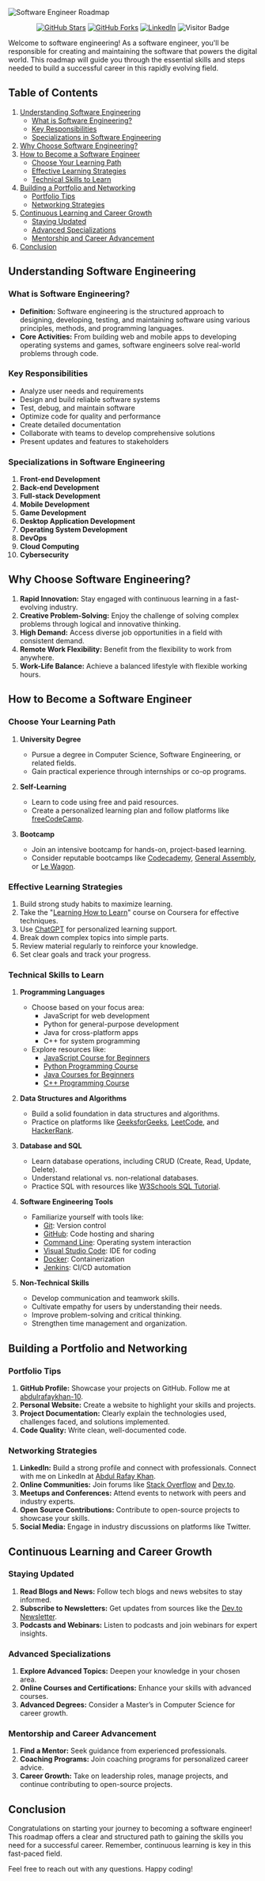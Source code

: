 ![Software Engineer Roadmap](https://github.com/abdulrafayKhan-10/Software-Engineer-Roadmap/blob/main/Black%20Gradient%20Minimalist%20Corporate%20Business%20Personal%20Profile%20New%20LinkedIn%20Banner%20(1).gif)

<div align="center">

[![GitHub Stars](https://img.shields.io/github/stars/abdulrafayKhan-10/Software-Engineer-Roadmap)](https://github.com/abdulrafayKhan-10/Software-Engineer-Roadmap)
[![GitHub Forks](https://img.shields.io/github/forks/abdulrafayKhan-10/Software-Engineer-Roadmap)](https://github.com/abdulrafayKhan-10/Software-Engineer-Roadmap)
[![LinkedIn](https://img.shields.io/badge/-LinkedIn-blue?style=flat-square&logo=linkedin&logoColor=white&link=https://www.linkedin.com/company/world-of-tech-pvt-ltd)](https://www.linkedin.com/company/world-of-tech-pvt-ltd)
![Visitor Badge](https://visitor-badge.laobi.icu/badge?page_id=abdulrafaykhan-10.Software-Engineer-Roadmap)

</div>

Welcome to software engineering! As a software engineer, you'll be responsible for creating and maintaining the software that powers the digital world. This roadmap will guide you through the essential skills and steps needed to build a successful career in this rapidly evolving field.

## Table of Contents
1. [Understanding Software Engineering](#understanding-software-engineering)
   - [What is Software Engineering?](#what-is-software-engineering)
   - [Key Responsibilities](#key-responsibilities)
   - [Specializations in Software Engineering](#specializations-in-software-engineering)
2. [Why Choose Software Engineering?](#why-choose-software-engineering)
3. [How to Become a Software Engineer](#how-to-become-a-software-engineer)
   - [Choose Your Learning Path](#choose-your-learning-path)
   - [Effective Learning Strategies](#effective-learning-strategies)
   - [Technical Skills to Learn](#technical-skills-to-learn)
4. [Building a Portfolio and Networking](#building-a-portfolio-and-networking)
   - [Portfolio Tips](#portfolio-tips)
   - [Networking Strategies](#networking-strategies)
5. [Continuous Learning and Career Growth](#continuous-learning-and-career-growth)
   - [Staying Updated](#staying-updated)
   - [Advanced Specializations](#advanced-specializations)
   - [Mentorship and Career Advancement](#mentorship-and-career-advancement)
6. [Conclusion](#conclusion)

## Understanding Software Engineering

### What is Software Engineering?
- **Definition:** Software engineering is the structured approach to designing, developing, testing, and maintaining software using various principles, methods, and programming languages.
- **Core Activities:** From building web and mobile apps to developing operating systems and games, software engineers solve real-world problems through code.

### Key Responsibilities
- Analyze user needs and requirements
- Design and build reliable software systems
- Test, debug, and maintain software
- Optimize code for quality and performance
- Create detailed documentation
- Collaborate with teams to develop comprehensive solutions
- Present updates and features to stakeholders

### Specializations in Software Engineering
1. **Front-end Development**
2. **Back-end Development**
3. **Full-stack Development**
4. **Mobile Development**
5. **Game Development**
6. **Desktop Application Development**
7. **Operating System Development**
8. **DevOps**
9. **Cloud Computing**
10. **Cybersecurity**

## Why Choose Software Engineering?

1. **Rapid Innovation:** Stay engaged with continuous learning in a fast-evolving industry.
2. **Creative Problem-Solving:** Enjoy the challenge of solving complex problems through logical and innovative thinking.
3. **High Demand:** Access diverse job opportunities in a field with consistent demand.
4. **Remote Work Flexibility:** Benefit from the flexibility to work from anywhere.
5. **Work-Life Balance:** Achieve a balanced lifestyle with flexible working hours.

## How to Become a Software Engineer

### Choose Your Learning Path
1. **University Degree**
   - Pursue a degree in Computer Science, Software Engineering, or related fields.
   - Gain practical experience through internships or co-op programs.

2. **Self-Learning**
   - Learn to code using free and paid resources.
   - Create a personalized learning plan and follow platforms like [freeCodeCamp](https://www.freecodecamp.org/).

3. **Bootcamp**
   - Join an intensive bootcamp for hands-on, project-based learning.
   - Consider reputable bootcamps like [Codecademy](https://www.codecademy.com/), [General Assembly](https://generalassemb.ly/), or [Le Wagon](https://www.lewagon.com/).

### Effective Learning Strategies
1. Build strong study habits to maximize learning.
2. Take the "[Learning How to Learn](https://www.coursera.org/learn/learning-how-to-learn)" course on Coursera for effective techniques.
3. Use [ChatGPT](https://chat.openai.com) for personalized learning support.
4. Break down complex topics into simple parts.
5. Review material regularly to reinforce your knowledge.
6. Set clear goals and track your progress.

### Technical Skills to Learn
1. **Programming Languages**
   - Choose based on your focus area:
     - JavaScript for web development
     - Python for general-purpose development
     - Java for cross-platform apps
     - C++ for system programming
   - Explore resources like:
     - [JavaScript Course for Beginners](https://www.youtube.com/watch?v=PkZNo7MFNFg)
     - [Python Programming Course](https://www.w3schools.com/python/)
     - [Java Courses for Beginners](https://www.codecademy.com/learn/learn-java)
     - [C++ Programming Course](https://www.youtube.com/watch?v=vLnPwxZdW4Y)

2. **Data Structures and Algorithms**
   - Build a solid foundation in data structures and algorithms.
   - Practice on platforms like [GeeksforGeeks](https://www.geeksforgeeks.org/), [LeetCode](https://leetcode.com/), and [HackerRank](https://www.hackerrank.com/).

3. **Database and SQL**
   - Learn database operations, including CRUD (Create, Read, Update, Delete).
   - Understand relational vs. non-relational databases.
   - Practice SQL with resources like [W3Schools SQL Tutorial](https://www.w3schools.com/sql/).

4. **Software Engineering Tools**
   - Familiarize yourself with tools like:
     - [Git](https://git-scm.com/): Version control
     - [GitHub](https://github.com/): Code hosting and sharing
     - [Command Line](https://www.codecademy.com/learn/learn-the-command-line): Operating system interaction
     - [Visual Studio Code](https://code.visualstudio.com/): IDE for coding
     - [Docker](https://www.docker.com/): Containerization
     - [Jenkins](https://www.jenkins.io/): CI/CD automation

5. **Non-Technical Skills**
   - Develop communication and teamwork skills.
   - Cultivate empathy for users by understanding their needs.
   - Improve problem-solving and critical thinking.
   - Strengthen time management and organization.

## Building a Portfolio and Networking

### Portfolio Tips
1. **GitHub Profile:** Showcase your projects on GitHub. Follow me at [abdulrafaykhan-10](https://github.com/abdulrafaykhan-10).
2. **Personal Website:** Create a website to highlight your skills and projects.
3. **Project Documentation:** Clearly explain the technologies used, challenges faced, and solutions implemented.
4. **Code Quality:** Write clean, well-documented code.

### Networking Strategies
1. **LinkedIn:** Build a strong profile and connect with professionals. Connect with me on LinkedIn at [Abdul Rafay Khan](https://linkedin.com/in/abdul-rafay-khan-88aa0b24a).
2. **Online Communities:** Join forums like [Stack Overflow](https://stackoverflow.com/) and [Dev.to](https://dev.to/).
3. **Meetups and Conferences:** Attend events to network with peers and industry experts.
4. **Open Source Contributions:** Contribute to open-source projects to showcase your skills.
5. **Social Media:** Engage in industry discussions on platforms like Twitter.

## Continuous Learning and Career Growth

### Staying Updated
1. **Read Blogs and News:** Follow tech blogs and news websites to stay informed.
2. **Subscribe to Newsletters:** Get updates from sources like the [Dev.to Newsletter](https://dev.to/newsletter).
3. **Podcasts and Webinars:** Listen to podcasts and join webinars for expert insights.

### Advanced Specializations
1. **Explore Advanced Topics:** Deepen your knowledge in your chosen area.
2. **Online Courses and Certifications:** Enhance your skills with advanced courses.
3. **Advanced Degrees:** Consider a Master’s in Computer Science for career growth.

### Mentorship and Career Advancement
1. **Find a Mentor:** Seek guidance from experienced professionals.
2. **Coaching Programs:** Join coaching programs for personalized career advice.
3. **Career Growth:** Take on leadership roles, manage projects, and continue contributing to open-source projects.

## Conclusion

Congratulations on starting your journey to becoming a software engineer! This roadmap offers a clear and structured path to gaining the skills you need for a successful career. Remember, continuous learning is key in this fast-paced field.

Feel free to reach out with any questions. Happy coding!
